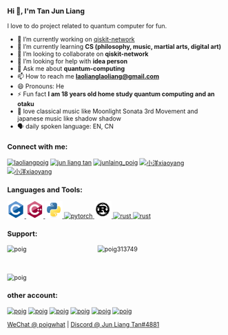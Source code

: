 ### Hi 👋, I'm Tan Jun Liang
I love to do project related to quantum computer for fun.

- 🔭 I’m currently working on [qiskit-network](https://github.com/Qiskit/qiskit/issues/1512)
- 🌱 I’m currently learning **CS (philosophy, music, martial arts, digital art)**
- 👯 I’m looking to collaborate on **qiskit-network**
- 🤝 I’m looking for help with **idea person**
- 💬 Ask me about **quantum-computing**
- 📫 How to reach me **laolianglaoliang@gmail.com**
- 😄 Pronouns: He
- ⚡ Fun fact **I am 18 years old home study quantum computing and an otaku**
- 🎵 love classical music like Moonlight Sonata 3rd Movement and japanese music like shadow shadow
- 🗣 daily spoken language: EN, CN

<h3 align="left">Connect with me:</h3>
<p align="left">
<a href="https://twitter.com/laoliangpoig" target="blank"><img align="center" src="https://raw.githubusercontent.com/rahuldkjain/github-profile-readme-generator/master/src/images/icons/Social/twitter.svg" alt="laoliangpoig" height="30" width="40" /></a>
<a href="https://linkedin.com/in/jun-liang-tan/" target="blank"><img align="center" src="https://raw.githubusercontent.com/rahuldkjain/github-profile-readme-generator/master/src/images/icons/Social/linked-in-alt.svg" alt="jun liang tan" height="30" width="40" /></a>
<a href="https://www.instagram.com/junliang_poig/" target="blank"><img align="center" src="https://raw.githubusercontent.com/rahuldkjain/github-profile-readme-generator/master/src/images/icons/Social/instagram.svg" alt="junlaing_poig" height="30" width="40" /></a>
<a href="https://www.youtube.com/c/小洋xiaoyang" target="blank"><img align="center" src="https://raw.githubusercontent.com/rahuldkjain/github-profile-readme-generator/master/src/images/icons/Social/youtube.svg" alt="小洋xiaoyang" height="30" width="40" /></a>
<a href="https://quantumcomputing.stackexchange.com/users/20884/poig" target="blank"><img align="center" src="https://cdn.sstatic.net/Sites/quantumcomputing/Img/logo.svg" alt="小洋xiaoyang" height="30" width="40" /></a>
</p>

<h3 align="left">Languages and Tools:</h3>
<p align="left"> <a href="https://www.cprogramming.com/" target="_blank" rel="noreferrer"> <img src="https://raw.githubusercontent.com/devicons/devicon/master/icons/c/c-original.svg" alt="c" width="40" height="40"/> </a> <a href="https://www.w3schools.com/cpp/" target="_blank" rel="noreferrer"> <img src="https://raw.githubusercontent.com/devicons/devicon/master/icons/cplusplus/cplusplus-original.svg" alt="cplusplus" width="40" height="40"/> </a> <a href="https://www.python.org" target="_blank" rel="noreferrer"> <img src="https://raw.githubusercontent.com/devicons/devicon/master/icons/python/python-original.svg" alt="python" width="40" height="40"/> </a> <a href="https://pytorch.org/" target="_blank" rel="noreferrer"> <img src="https://www.vectorlogo.zone/logos/pytorch/pytorch-icon.svg" alt="pytorch" width="40" height="40"/> </a> <a href="https://www.rust-lang.org" target="_blank" rel="noreferrer"> <img src="https://raw.githubusercontent.com/devicons/devicon/master/icons/rust/rust-plain.svg" alt="rust" width="40" height="40"/> </a> </a> <a href="https://pennylane.ai/" target="_blank" rel="noreferrer"> <img src="https://pennylane.ai/img/xanadu_x.png" alt="rust" width="40" height="40"/> </a> </a> </a> <a href="https://qiskit.org" target="_blank" rel="noreferrer"> <img src="https://qiskit.org/textbook/assets/images/logo_qiskit_purple.svg" alt="rust" width="40" height="40"/> </a> </p>



<h3 align="left">Support:</h3>
<p><a href="https://www.buymeacoffee.com/poig"> <img align="left" src="https://cdn.buymeacoffee.com/buttons/v2/default-yellow.png" height="50" width="210" alt="poig" /></a><a href="https://ko-fi.com/poig313749"> <img align="left" src="https://cdn.ko-fi.com/cdn/kofi3.png?v=3" height="50" width="210" alt="poig313749" /></a></p><br><br>
<br>

<!--
<p><img align="left" src="https://github-readme-stats.vercel.app/api?username=poig&show_icons=true&locale=en&theme=dark" alt="poig" /></p>
-->
<p><img align="center" src="https://github-readme-stats.vercel.app/api/top-langs?username=poig&show_icons=true&locale=en&layout=compact&theme=dark" alt="poig" /></p>
  

<h3 align="left">other account:</h3>

<p align="left">
<a href="https://gitee.com/poig123" target="blank"><img align="center" src="https://gitee.com/static/images/logo-black.svg" alt="poig" height="30" width="100" /></a>
<a href="https://steamcommunity.com/id/poig123" target="blank"><img align="center" src="https://store.akamai.steamstatic.com/public/shared/images/header/logo_steam.svg" alt="poig" width="100" /></a>
<a href="https://space.bilibili.com/88057915" target="blank"><img align="center" src="https://i0.hdslb.com/bfs/archive/f2e3c806a333f2a0706bcd02871311e4dacdf79e.png" alt="poig" width="100" /></a>
<a href="https://www.pixiv.net/en/users/65126909" target="blank"><img align="center" src="https://s.pximg.net/www/js/build/14e52f8ff79c3dc931eb16c6f4b53890.svg" alt="poig" width="100" /></a>
<a href="https://open.spotify.com/user/22zetopigavrseooipwt5bygy?si=3ffe613af242469f" target="blank"><img align="center" src="https://upload.wikimedia.org/wikipedia/commons/thumb/1/19/Spotify_logo_without_text.svg/1024px-Spotify_logo_without_text.svg.png" alt="poig" width="50" /></a>
<a href="https://tiktok.com/@MS4wLjABAAAA_29sVYl5CK7GIkqJoaY3q5AtLhRGE82sjuFMcS5jINoHNMwrdVXDPlfIxqdvLus5" target="blank"><img align="center" src="https://upload.wikimedia.org/wikipedia/en/thumb/a/a9/TikTok_logo.svg/1000px-TikTok_logo.svg.png?20200415104610" alt="poig" width="100" /></a>
</p>

[WeChat @ poigwhat](/) | [Discord @ Jun Liang Tan#4881](/)
